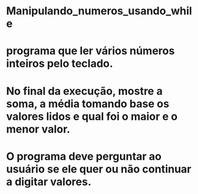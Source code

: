# Manipulando_numeros_usando_while
# programa que ler vários números inteiros pelo teclado. 
# No final da execução, mostre a soma, a média tomando base os valores lidos e qual foi o maior e o menor valor. 
# O programa deve perguntar ao usuário se ele quer ou não continuar a digitar valores.
